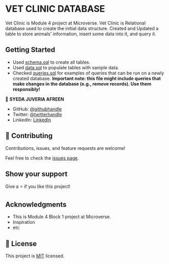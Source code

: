 # VET CLINIC DATABASE

Vet Clinic is Module 4 project at Microverse. Vet Clinic is Relational database used to create the initial data structure. Created and Updated a table to store animals' information, insert some data into it, and query it.

## Getting Started

- Used [schema.sql](./schema.sql) to create all tables.
- Used [data.sql](./data.sql) to populate tables with sample data.
- Checked [queries.sql](./queries.sql) for examples of queries that can be run on a newly created database. **Important note: this file might include queries that make changes in the database (e.g., remove records). Use them responsibly!**

👤 **SYEDA JUVERIA AFREEN**

- GitHub: [@githubhandle](https://github.com/sja-thedude)
- Twitter: [@twitterhandle](https://twitter.com/sja_thedude)
- LinkedIn: [LinkedIn](https://linkedin.com/in/sja)

## 🤝 Contributing

Contributions, issues, and feature requests are welcome!

Feel free to check the [issues page](../../issues/).

## Show your support

Give a ⭐️ if you like this project!

## Acknowledgments

- This is Module 4 Block 1 project at Microverse.
- Inspiration
- etc

## 📝 License

This project is [MIT](./MIT.md) licensed.
